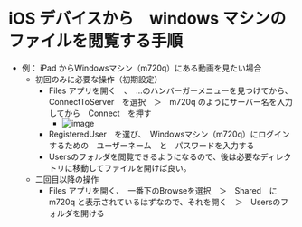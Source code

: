 <link rel="stylesheet" type="text/css" href="/assets/css/styles.css">

# iOS デバイスから　windows マシンのファイルを閲覧する手順
* 例： iPad からWindowsマシン（m720q）にある動画を見たい場合
  * 初回のみに必要な操作（初期設定）
    * Files アプリを開く　、　...のハンバーガーメニューを見つけてから、ConnectToServer　を選択　＞　m720q のようにサーバー名を入力してから　Connect　を押す
      * ![image](https://github.com/jamad/jamad.github.io/assets/949913/5ab03d04-a120-48f1-88f9-0ea97aff11b8)
    * RegisteredUser　を選び、　Windowsマシン（m720q）にログインするための　ユーザーネーム　と　パスワードを入力する　
    * Usersのフォルダを閲覧できるようになるので、後は必要なディレクトリに移動してファイルを開けば良い。
  * 二回目以降の操作
    * Files アプリを開く、　一番下のBrowseを選択　＞　Shared　に m720q と表示されているはずなので、それを開く　＞　Usersのフォルダを開ける　 
 
    
